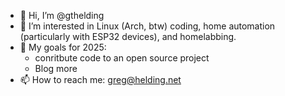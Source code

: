 - 👋 Hi, I’m @gthelding
- 👀 I’m interested in Linux (Arch, btw) coding, home automation (particularly with ESP32 devices), and homelabbing.
- 🌱 My goals for 2025:
  * conritbute code to an open source project
  * Blog more
- 📫 How to reach me: greg@helding.net
<!---
gthelding/gthelding is a ✨ special ✨ repository because its `README.md` (this file) appears on your GitHub profile.
You can click the Preview link to take a look at your changes.
--->
